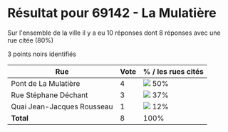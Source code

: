 # Résultat pour 69142 - La Mulatière

Sur l'ensemble de la ville il y a eu 10 réponses dont 8 réponses avec une rue citée (80%)

3 points noirs identifiés

| Rue | Vote | % / les rues cités|
|-----|------|-------------------|
| Pont de La Mulatière | 4 | <img src="../../img/bar_50.gif" />&nbsp;50%|
| Rue Stéphane Déchant | 3 | <img src="../../img/bar_37.gif" />&nbsp;37%|
| Quai Jean-Jacques Rousseau | 1 | <img src="../../img/bar_12.gif" />&nbsp;12%|
| **Total** | 8 | 100%|
